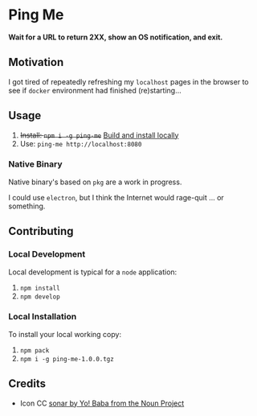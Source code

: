 # Ping Me

**Wait for a URL to return 2XX, show an OS notification, and exit.**

## Motivation

I got tired of repeatedly refreshing my `localhost` pages in the browser to see if `docker` environment had finished (re)starting...

## Usage

1. ~~Install: `npm i -g ping-me`~~ [Build and install locally](#local-installation)
2. Use: `ping-me http://localhost:8080`

### Native Binary

Native binary's based on `pkg` are a work in progress.

I could use `electron`, but I think the Internet would rage-quit ... or something.

## Contributing

### Local Development

Local development is typical for a `node` application:

1. `npm install`
2. `npm develop`

### Local Installation

To install your local working copy:

1. `npm pack`
2. `npm i -g ping-me-1.0.0.tgz`

## Credits

- Icon CC [sonar by Yo! Baba from the Noun Project](https://thenounproject.com/search/?q=sonar&i=924176)
